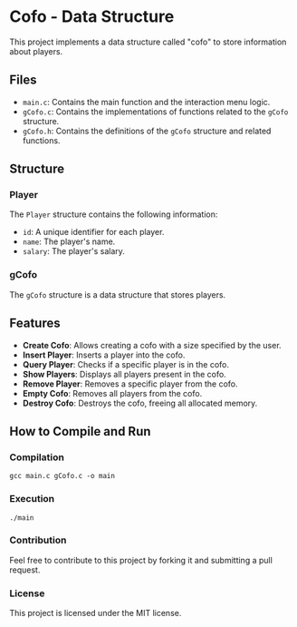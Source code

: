 # Cofo - Data Structure

This project implements a data structure called "cofo" to store information about players.

## Files

- `main.c`: Contains the main function and the interaction menu logic.
- `gCofo.c`: Contains the implementations of functions related to the `gCofo` structure.
- `gCofo.h`: Contains the definitions of the `gCofo` structure and related functions.

## Structure

### Player

The `Player` structure contains the following information:

- `id`: A unique identifier for each player.
- `name`: The player's name.
- `salary`: The player's salary.

### gCofo

The `gCofo` structure is a data structure that stores players.

## Features

- **Create Cofo**: Allows creating a cofo with a size specified by the user.
- **Insert Player**: Inserts a player into the cofo.
- **Query Player**: Checks if a specific player is in the cofo.
- **Show Players**: Displays all players present in the cofo.
- **Remove Player**: Removes a specific player from the cofo.
- **Empty Cofo**: Removes all players from the cofo.
- **Destroy Cofo**: Destroys the cofo, freeing all allocated memory.

## How to Compile and Run

### Compilation

```
gcc main.c gCofo.c -o main
```
### Execution
```
./main
```
### Contribution
Feel free to contribute to this project by forking it and submitting a pull request.

### License
This project is licensed under the MIT license.